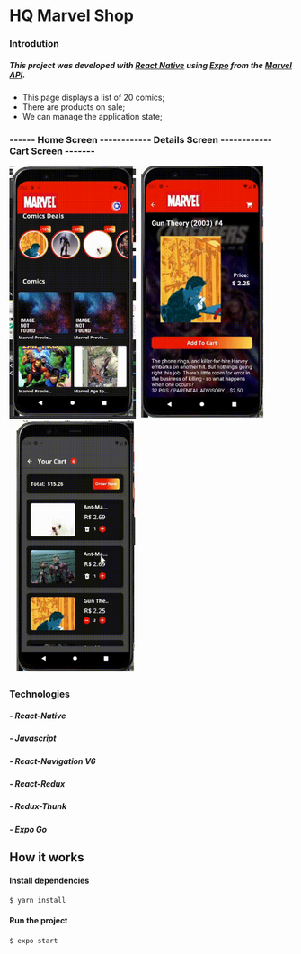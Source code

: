 # HQ Marvel Shop


### Introdution

##### This project was developed with [React Native](https://reactnative.dev/) using [Expo](https://expo.dev/) from the [Marvel API](https://developer.marvel.com/). 

- This page displays a list of 20 comics;
- There are products on sale;
- We can manage the application state;


### ------ Home Screen  ------------ Details Screen  ------------ Cart Screen -------

<div alignItem="end">
  <img width="225" height="450" src="src/assets/toReadME/2021-09-02 00-02-22 (online-video-cutter.com).gif">
  
  <img width="225" height="450" src="src/assets/toReadME/2021-09-02 00-03-00 (online-video-cutter.com).gif">
  
  <img width="225" height="450" src="src/assets/toReadME/2021-09-02 00-04-06 (online-video-cutter.com).gif">
 </div> 

### Technologies

##### - React-Native
##### - Javascript
##### - React-Navigation V6
##### - React-Redux
##### - Redux-Thunk
##### - Expo Go

## How it works

#### Install dependencies
    
    $ yarn install

#### Run the project

    $ expo start
